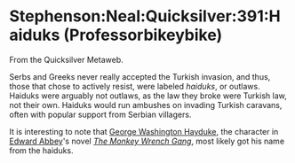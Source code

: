 
# Stephenson:Neal:Quicksilver:391:Haiduks (Professorbikeybike)

From the Quicksilver Metaweb.

Serbs and Greeks never really accepted the Turkish invasion, and thus, those that chose to actively resist, were labeled *haiduks*, or outlaws. Haiduks were arguably not outlaws, as the law they broke were Turkish law, not their own. Haiduks would run ambushes on invading Turkish caravans, often with popular support from Serbian villagers.

It is interesting to note that [George Washington Hayduke](/george-washington-hayduke), the character in [Edward Abbey](/edward-abbey)'s novel *[The Monkey Wrench Gang](/the-monkey-wrench-gang)*, most likely got his name from the haiduks.
